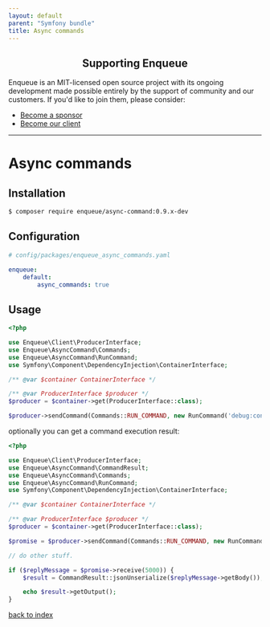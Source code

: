 ```yaml
---
layout: default
parent: "Symfony bundle"
title: Async commands
---
```

<h2 align="center">Supporting Enqueue</h2>

Enqueue is an MIT-licensed open source project with its ongoing development made possible entirely by the support of community and our customers. If you'd like to join them, please consider:

- [Become a sponsor](https://www.patreon.com/makasim)
- [Become our client](http://forma-pro.com/)

---

# Async commands

## Installation

```bash
$ composer require enqueue/async-command:0.9.x-dev
```

## Configuration

```yaml
# config/packages/enqueue_async_commands.yaml

enqueue:
    default:
        async_commands: true
```

## Usage

```php
<?php

use Enqueue\Client\ProducerInterface;
use Enqueue\AsyncCommand\Commands;
use Enqueue\AsyncCommand\RunCommand;
use Symfony\Component\DependencyInjection\ContainerInterface;

/** @var $container ContainerInterface */

/** @var ProducerInterface $producer */
$producer = $container->get(ProducerInterface::class);

$producer->sendCommand(Commands::RUN_COMMAND, new RunCommand('debug:container'));
```

optionally you can get a command execution result:

```php
<?php

use Enqueue\Client\ProducerInterface;
use Enqueue\AsyncCommand\CommandResult;
use Enqueue\AsyncCommand\Commands;
use Enqueue\AsyncCommand\RunCommand;
use Symfony\Component\DependencyInjection\ContainerInterface;

/** @var $container ContainerInterface */

/** @var ProducerInterface $producer */
$producer = $container->get(ProducerInterface::class);

$promise = $producer->sendCommand(Commands::RUN_COMMAND, new RunCommand('debug:container'), true);

// do other stuff.

if ($replyMessage = $promise->receive(5000)) {
    $result = CommandResult::jsonUnserialize($replyMessage->getBody());

    echo $result->getOutput();
}
```

[back to index](../index.md)
